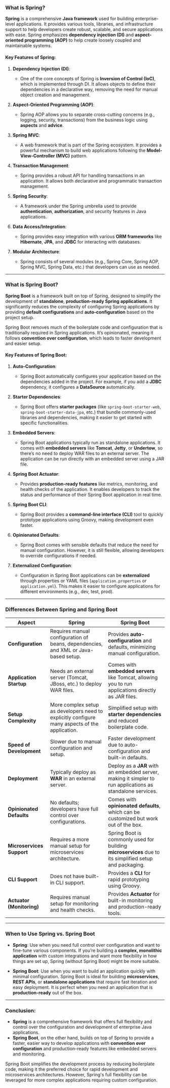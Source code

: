 ### **What is Spring?**
**Spring** is a comprehensive **Java framework** used for building enterprise-level applications. It provides various tools, libraries, and infrastructure support to help developers create robust, scalable, and secure applications with ease. Spring emphasizes **dependency injection (DI)** and **aspect-oriented programming (AOP)** to help create loosely coupled and maintainable systems.

#### Key Features of Spring:
1. **Dependency Injection (DI)**:
    - One of the core concepts of Spring is **Inversion of Control (IoC)**, which is implemented through DI. It allows objects to define their dependencies in a declarative way, removing the need for manual object creation and management.

2. **Aspect-Oriented Programming (AOP)**:
    - Spring AOP allows you to separate cross-cutting concerns (e.g., logging, security, transactions) from the business logic using **aspects** and **advice**.

3. **Spring MVC**:
    - A web framework that is part of the Spring ecosystem. It provides a powerful mechanism to build web applications following the **Model-View-Controller (MVC)** pattern.

4. **Transaction Management**:
    - Spring provides a robust API for handling transactions in an application. It allows both declarative and programmatic transaction management.

5. **Spring Security**:
    - A framework under the Spring umbrella used to provide **authentication**, **authorization**, and security features in Java applications.

6. **Data Access/Integration**:
    - Spring provides easy integration with various **ORM frameworks** like **Hibernate**, **JPA**, and **JDBC** for interacting with databases.

7. **Modular Architecture**:
    - Spring consists of several modules (e.g., Spring Core, Spring AOP, Spring MVC, Spring Data, etc.) that developers can use as needed.

---

### **What is Spring Boot?**
**Spring Boot** is a framework built on top of Spring, designed to simplify the development of **standalone**, **production-ready Spring applications**. It significantly reduces the complexity of configuring Spring applications by providing **default configurations** and **auto-configuration** based on the project setup.

Spring Boot removes much of the boilerplate code and configuration that is traditionally required in Spring applications. It’s opinionated, meaning it follows **convention over configuration**, which leads to faster development and easier setup.

#### Key Features of Spring Boot:
1. **Auto-Configuration**:
    - Spring Boot automatically configures your application based on the dependencies added in the project. For example, if you add a **JDBC** dependency, it configures a **DataSource** automatically.

2. **Starter Dependencies**:
    - Spring Boot offers **starter packages** (like `spring-boot-starter-web`, `spring-boot-starter-data-jpa`, etc.) that bundle commonly-used libraries and dependencies, making it easier to get started with specific functionalities.

3. **Embedded Servers**:
    - Spring Boot applications typically run as standalone applications. It comes with **embedded servers** like **Tomcat**, **Jetty**, or **Undertow**, so there’s no need to deploy WAR files to an external server. The application can be run directly with an embedded server using a JAR file.

4. **Spring Boot Actuator**:
    - Provides **production-ready features** like metrics, monitoring, and health checks of the application. It enables developers to track the status and performance of their Spring Boot application in real time.

5. **Spring Boot CLI**:
    - Spring Boot provides a **command-line interface (CLI)** tool to quickly prototype applications using Groovy, making development even faster.

6. **Opinionated Defaults**:
    - Spring Boot comes with sensible defaults that reduce the need for manual configuration. However, it is still flexible, allowing developers to override configurations if needed.

7. **Externalized Configuration**:
    - Configuration in Spring Boot applications can be **externalized** through properties or YAML files (`application.properties` or `application.yml`). This makes it easier to configure applications for different environments (e.g., dev, test, prod).

---

### **Differences Between Spring and Spring Boot**

| **Aspect**               | **Spring**                              | **Spring Boot**                         |
|--------------------------|-----------------------------------------|-----------------------------------------|
| **Configuration**         | Requires manual configuration of beans, dependencies, and XML or Java-based setup. | Provides **auto-configuration** and defaults, minimizing manual configuration. |
| **Application Startup**   | Needs an external server (Tomcat, JBoss, etc.) to deploy WAR files. | Comes with **embedded servers** like Tomcat, allowing you to run applications directly as JAR files. |
| **Setup Complexity**      | More complex setup as developers need to explicitly configure many aspects of the application. | Simplified setup with **starter dependencies** and reduced boilerplate code. |
| **Speed of Development**  | Slower due to manual configuration and setup. | Faster development due to auto-configuration and built-in defaults. |
| **Deployment**            | Typically deploy as **WAR** in an external server. | Deploy as a **JAR** with an embedded server, making it simpler to run applications as standalone services. |
| **Opinionated Defaults**  | No defaults; developers have full control over configurations. | Comes with **opinionated defaults**, which can be customized but work out of the box. |
| **Microservices Support** | Requires a more manual setup for microservices architecture. | Spring Boot is commonly used for building **microservices** due to its simplified setup and packaging. |
| **CLI Support**           | Does not have built-in CLI support.     | Provides a **CLI** for rapid prototyping using Groovy. |
| **Actuator (Monitoring)** | Requires manual setup for monitoring and health checks. | Provides **Actuator** for built-in monitoring and production-ready tools. |

---

### **When to Use Spring vs. Spring Boot**

- **Spring**: Use when you need full control over configuration and want to fine-tune various components. If you’re building a **complex, monolithic application** with custom integrations and want more flexibility in how things are set up, Spring (without Spring Boot) might be more suitable.

- **Spring Boot**: Use when you want to build an application quickly with minimal configuration. Spring Boot is ideal for building **microservices**, **REST APIs**, or **standalone applications** that require fast iteration and easy deployment. It is perfect when you need an application that is **production-ready** out of the box.

---

### Conclusion:
- **Spring** is a comprehensive framework that offers full flexibility and control over the configuration and development of enterprise Java applications.
- **Spring Boot**, on the other hand, builds on top of Spring to provide a faster, easier way to develop applications with **convention over configuration** and production-ready features like embedded servers and monitoring.

Spring Boot simplifies the development process by reducing boilerplate code, making it the preferred choice for rapid development and microservices architectures. However, Spring's full flexibility can be leveraged for more complex applications requiring custom configuration.